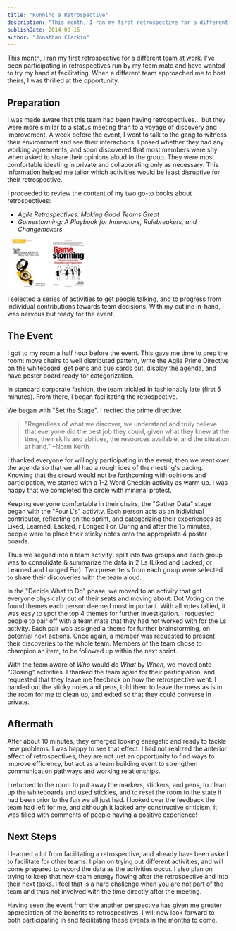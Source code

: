 ```yaml
---
title: "Running a Retrospective"
description: "This month, I ran my first retrospective for a different team at work. I've been participating in retrospectives run by my team mate and have wanted to try my hand at facilitating..."
publishDate: 2014-08-15
author: "Jonathan Clarkin"
---
```


This month, I ran my first retrospective for a different team at work. I've been participating in retrospectives run by my team mate and have wanted to try my hand at facilitating. When a different team approached me to host theirs, I was thrilled at the opportunity.

## Preparation

I was made aware that this team had been having retrospectives… but they were more similar to a status meeting than to a voyage of discovery and improvement. A week before the event, I went to talk to the gang to witness their environment and see their interactions. I posed whether they had any working agreements, and soon discovered that most members were shy when asked to share their opinions aloud to the group. They were most comfortable ideating in private and collaborating only as necessary. This information helped me tailor which activities would be least disruptive for their retrospective.

I proceeded to review the content of my two go-to books about retrospectives:

- *Agile Retrospectives: Making Good Teams Great*
- *Gamestorming: A Playbook for Innovators, Rulebreakers, and Changemakers*

![Agile Retrospectives: Making Good Teams Great book cover](/images/BookAgileRetro.jpg)
![Gamestorming: A Playbook for Innovators, Rulebreakers, and Changemakers book cover](/images/BookGameStorming.jpg)

I selected a series of activities to get people talking, and to progress from individual contributions towards team decisions. With my outline in-hand, I was nervous but ready for the event.

## The Event

I got to my room a half hour before the event. This gave me time to prep the room: move chairs to well distributed pattern, write the Agile Prime Directive on the whiteboard, get pens and cue cards out, display the agenda, and have poster board ready for categorization.

In standard corporate fashion, the team trickled in fashionably late (first 5 minutes). From there, I began facilitating the retrospective.

We began with "Set the Stage". I recited the prime directive:

> "Regardless of what we discover, we understand and truly believe that everyone did the best job they could, given what they knew at the time, their skills and abilities, the resources available, and the situation at hand." –Norm Kerth

I thanked everyone for willingly participating in the event, then we went over the agenda so that we all had a rough idea of the meeting's pacing. Knowing that the crowd would not be forthcoming with opinions and participation, we started with a 1-2 Word Checkin activity as warm up. I was happy that we completed the circle with minimal protest.

Keeping everyone comfortable in their chairs, the "Gather Data" stage began with the "Four L's" activity. Each person acts as an individual contributor, reflecting on the sprint, and categorizing their experiences as Liked, Learned, Lacked, r Longed For. During and after the 15 minutes, people were to place their sticky notes onto the appropriate 4 poster boards.

Thus we segued into a team activity: split into two groups and each group was to consolidate & summarize the data in 2 Ls (Liked and Lacked, or Learned and Longed For). Two presenters from each group were selected to share their discoveries with the team aloud.

In the "Decide What to Do" phase, we moved to an activity that got everyone physically out of their seats and moving about: Dot Voting on the found themes each person deemed most important. With all votes tallied, it was easy to spot the top 4 themes for further investigation. I requested people to pair off with a team mate that they had not worked with for the Ls activity. Each pair was assigned a theme for further brainstorming, on potential next actions. Once again, a member was requested to present their discoveries to the whole team. Members of the team chose to champion an item, to be followed up within the next sprint.

With the team aware of *Who* would do *What* by *When*, we moved onto "Closing" activities. I thanked the team again for their participation, and requested that they leave me feedback on how the retrospective went. I handed out the sticky notes and pens, told them to leave the mess as is in the room for me to clean up, and exited so that they could converse in private.

## Aftermath

After about 10 minutes, they emerged looking energetic and ready to tackle new problems. I was happy to see that effect. I had not realized the anterior affect of retrospectives; they are not just an opportunity to find ways to improve efficiency, but act as a team building event to strengthen communication pathways and working relationships.

I returned to the room to put away the markers, stickers, and pens, to clean up the whiteboards and used stickies, and to reset the room to the state it had been prior to the fun we all just had. I looked over the feedback the team had left for me, and although it lacked any constructive criticism, it was filled with comments of people having a positive experience!

## Next Steps

I learned a lot from facilitating a retrospective, and already have been asked to facilitate for other teams. I plan on trying out different activities, and will come prepared to record the data as the activities occur. I also plan on trying to keep that new-team energy flowing after the retrospective and into their next tasks. I feel that is a hard challenge when you are not part of the team and thus not involved with the time directly after the meeting.

Having seen the event from the another perspective has given me greater appreciation of the benefits to retrospectives. I will now look forward to both participating in and facilitating these events in the months to come. 